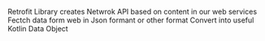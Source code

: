 Retrofit Library creates Netwrok API
based on content in our web services 
Fectch data form web in Json formant or other format
Convert into useful Kotlin Data Object
